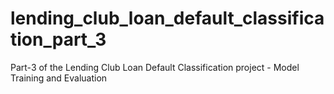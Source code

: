 # lending_club_loan_default_classification_part_3
Part-3 of the Lending Club Loan Default Classification project - Model Training and Evaluation
